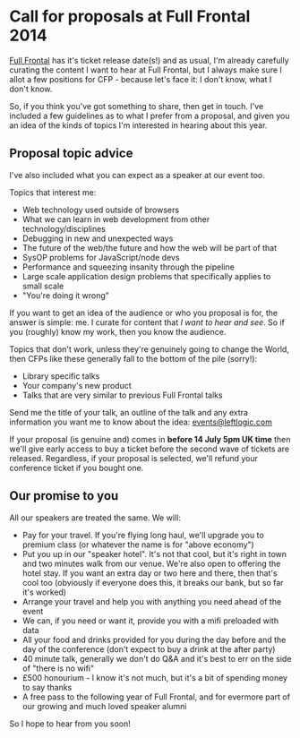 # Call for proposals at Full Frontal 2014

[Full Frontal](http://2014.full-frontal.org) has it's ticket release date(s!) and as usual, I'm already carefully curating the content I want to hear at Full Frontal, but I always make sure I allot a few positions for CFP - because let's face it: I don't know, what I don't know.

<!--more-->

So, if you think you've got something to share, then get in touch. I've included a few guidelines as to what I prefer from a proposal, and given you an idea of the kinds of topics I'm interested in hearing about this year.

## Proposal topic advice

I've also included what you can expect as a speaker at our event too.

Topics that interest me:

- Web technology used outside of browsers
- What we can learn in web development from other technology/disciplines
- Debugging in new and unexpected ways
- The future of the web/the future and how the web will be part of that
- SysOP problems for JavaScript/node devs
- Performance and squeezing insanity through the pipeline
- Large scale application design problems that specifically applies to small scale
- "You're doing it wrong"

If you want to get an idea of the audience or who you proposal is for, the answer is simple: me. I curate for content that *I want to hear and see*. So if you (roughly) know my work, then you know the audience.

Topics that don't work, unless they're genuinely going to change the World, then CFPs like these generally fall to the bottom of the pile (sorry!):

- Library specific talks
- Your company's new product
- Talks that are very similar to previous Full Frontal talks

Send me the title of your talk, an outline of the talk and any extra information you want me to know about the idea: [events@leftlogic.com](mailto:events@leftlogic.com?subject=FF2014%20speaking%20propsal)

If your proposal (is genuine and) comes in **before 14 July 5pm UK time** then we'll give early access to buy a ticket before the second wave of tickets are released. Regardless, if your proposal is selected, we'll refund your conference ticket if you bought one.

## Our promise to you

All our speakers are treated the same. We will:

- Pay for your travel. If you're flying long haul, we'll upgrade you to premium class (or whatever the name is for "above economy")
- Put you up in our "speaker hotel". It's not that cool, but it's right in town and two minutes walk from our venue. We're also open to offering the hotel stay. If you want an extra day or two here and there, then that's cool too (obviously if everyone does this, it breaks our bank, but so far it's worked)
- Arrange your travel and help you with anything you need ahead of the event
- We can, if you need or want it, provide you with a mifi preloaded with data
- All your food and drinks provided for you during the day before and the day of the conference (don't expect to buy a drink at the after party)
- 40 minute talk, generally we don't do Q&A and it's best to err on the side of "there is no wifi"
- £500 honourium - I know it's not much, but it's a bit of spending money to say thanks
- A free pass to the following year of Full Frontal, and for evermore part of our growing and much loved speaker alumni

So I hope to hear from you soon!